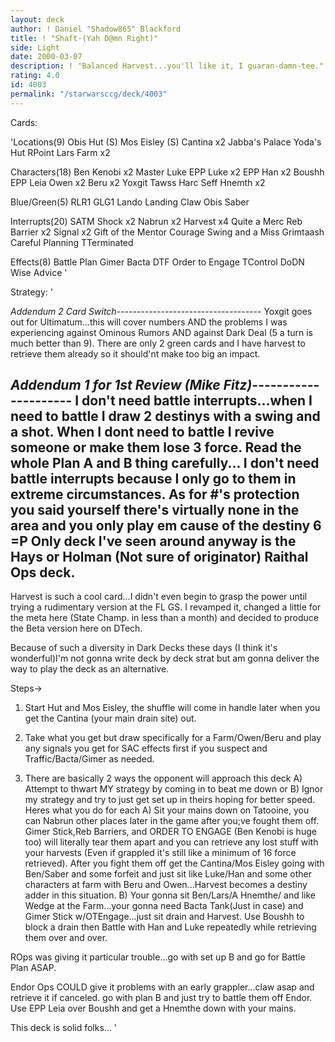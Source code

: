```yaml
---
layout: deck
author: ! Daniel "Shadow865" Blackford
title: ! "Shaft-(Yah D@mn Right)"
side: Light
date: 2000-03-07
description: ! "Balanced Harvest...you'll like it, I guaran-damn-tee."
rating: 4.0
id: 4003
permalink: "/starwarsccg/deck/4003"
---
```

Cards: 

'Locations(9)
Obis Hut (S)
Mos Eisley (S)
Cantina x2
Jabba's Palace
Yoda's Hut
RPoint
Lars Farm x2

Characters(18)
Ben Kenobi x2
Master Luke
EPP Luke x2
EPP Han x2
Boushh
EPP Leia
Owen x2
Beru x2
Yoxgit
Tawss
Harc Seff
Hnemth x2

Blue/Green(5)
RLR1
GLG1
Lando
Landing Claw
Obis Saber

Interrupts(20)
SATM
Shock x2
Nabrun x2
Harvest x4
Quite a Merc
Reb Barrier x2
Signal x2
Gift of the Mentor
Courage
Swing and a Miss
Grimtaash
Careful Planning
TTerminated

Effects(8)
Battle Plan
Gimer
Bacta
DTF
Order to Engage
TControl
DoDN
Wise Advice
'

Strategy: '

*Addendum 2 Card Switch*------------------------------------
Yoxgit goes out for Ultimatum...this will cover numbers AND the problems I was experiencing against Ominous Rumors AND against Dark Deal (5 a turn is much better than 9). There are only 2 green cards and I have harvest to retrieve them already so it should'nt make too big an impact.


*Addendum 1 for 1st Review (Mike Fitz)*---------------------
I don't need battle interrupts...when I need to battle I draw 2 destinys with a swing and a shot. When I dont need to battle I revive someone or make them lose 3 force. Read the whole Plan A and B thing carefully... I don't need battle interrupts because I only go to them in extreme circumstances. As for #'s protection you said yourself there's virtually none in the area and you only play em cause of the destiny 6 =P Only deck I've seen around anyway is the Hays or Holman (Not sure of originator) Raithal Ops deck.
------------------------------------------------------------


Harvest is such a cool card...I didn't even begin to grasp the power until trying a rudimentary version at the FL GS. I revamped it, changed a little for the meta here (State Champ. in less than a month) and decided to produce the Beta version here on DTech.

Because of such a diversity in Dark Decks these days (I think it's wonderful)I'm not gonna write deck by deck strat but am gonna deliver the way to play the deck as an alternative.

Steps->
1) Start Hut and Mos Eisley, the shuffle will come in handle later when you get the Cantina (your main drain site) out.

2) Take what you get but draw specifically for a Farm/Owen/Beru and play any signals you get for SAC effects first if you suspect and Traffic/Bacta/Gimer as needed.

3) There are basically 2 ways the opponent will approach this deck A) Attempt to thwart MY strategy by coming in to beat me down or B) Ignor my strategy and try to just get set up in theirs hoping for better speed. Heres what you do for each A) Sit your mains down on Tatooine, you can Nabrun other places later in the game after you;ve fought them off. Gimer Stick,Reb Barriers, and ORDER TO ENGAGE (Ben Kenobi is huge too) will literally tear them apart and you can retrieve any lost stuff with your harvests (Even if grappled it's still like a minimum of 16 force retrieved). After you fight them off get the Cantina/Mos Eisley going with Ben/Saber and some forfeit and just sit like Luke/Han and some other characters at farm with Beru and Owen...Harvest becomes a destiny adder in this situation. B) Your gonna sit Ben/Lars/A Hnemthe/ and like Wedge at the Farm...your gonna need Bacta Tank(Just in case) and Gimer Stick w/OTEngage...just sit drain and Harvest. Use Boushh to block a drain then Battle with Han and Luke repeatedly while retrieving them over and over.

ROps was giving it particular trouble...go with set up B and go for Battle Plan ASAP.

Endor Ops COULD give it problems with an early grappler...claw asap and retrieve it if canceled. go with plan B and just try to battle them off Endor. Use EPP Leia over Boushh and get a Hnemthe down with your mains.

This deck is solid folks...	'
